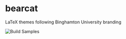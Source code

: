 # bearcat
LaTeX themes following Binghamton University branding

![Build Samples](https://github.com/colematt/bearcat/workflows/Build%20Samples/badge.svg)

